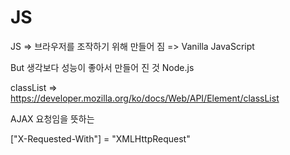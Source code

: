 # JS



JS => 브라우저를 조작하기 위해 만들어 짐 => Vanilla JavaScript

But 생각보다 성능이 좋아서 만들어 진 것 Node.js



classList => https://developer.mozilla.org/ko/docs/Web/API/Element/classList



AJAX 요청임을 뜻하는 

["X-Requested-With"] = "XMLHttpRequest"